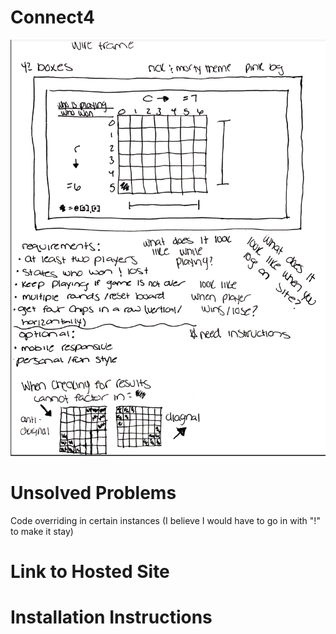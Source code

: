 # Connect4


![alt text](./WireFrame.png)

# Unsolved Problems
Code overriding in certain instances (I believe I would have to go in with "!" to make it stay)
# Link to Hosted Site

# Installation Instructions
